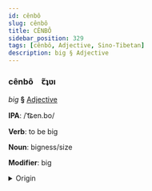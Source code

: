```yaml
---
id: cênbô
slug: cênbô
title: CÊNBÔ
sidebar_position: 329
tags: [cênbô, Adjective, Sino-Tibetan]
description: big § Adjective
---
```


### cênbô&emsp;<span kind="abugida">ꞇ̃ʇʋı</span>

*big* **§** [Adjective](../../tags/Adjective)

**IPA**: /ˈt͡ɕen.bo/

**Verb**: to be big

**Noun**: bigness/size

**Modifier**: big

<details>
    <summary>Origin</summary>
    Tibetan ཆེན་པོ chen po /t͡ɕʰem˥˥.po˥˥/<br/>
    <em>Sino-Tibetan Language Family</em>
</details>